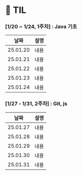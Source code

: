 # 🎈 TIL

### [1/20 ~ 1/24, 1주차] : Java 기초
   
|날짜|설명|
|:---:|:---:|
|25.01.20|내용|
|25.01.21|내용|
|25.01.22|내용|
|25.01.23|내용|
|25.01.24|내용|

### [1/27 - 1/31, 2주차] : Git, js

|날짜|설명|
|:---:|:---:|
|25.01.27|내용|
|25.01.28|내용|
|25.01.29|내용|
|25.01.30|내용|
|25.01.31|내용|
